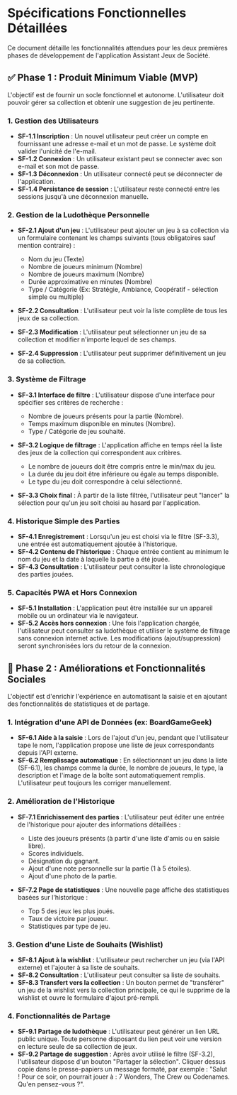# Spécifications Fonctionnelles Détaillées

Ce document détaille les fonctionnalités attendues pour les deux premières phases de développement de l'application Assistant Jeux de Société.

## ✅ Phase 1 : Produit Minimum Viable (MVP)

L'objectif est de fournir un socle fonctionnel et autonome. L'utilisateur doit pouvoir gérer sa collection et obtenir une suggestion de jeu pertinente.

### 1. Gestion des Utilisateurs

- **SF-1.1 Inscription** : Un nouvel utilisateur peut créer un compte en fournissant une adresse e-mail et un mot de passe. Le système doit valider l'unicité de l'e-mail.
- **SF-1.2 Connexion** : Un utilisateur existant peut se connecter avec son e-mail et son mot de passe.
- **SF-1.3 Déconnexion** : Un utilisateur connecté peut se déconnecter de l'application.
- **SF-1.4 Persistance de session** : L'utilisateur reste connecté entre les sessions jusqu'à une déconnexion manuelle.

### 2. Gestion de la Ludothèque Personnelle

- **SF-2.1 Ajout d'un jeu** : L'utilisateur peut ajouter un jeu à sa collection via un formulaire contenant les champs suivants (tous obligatoires sauf mention contraire) :
  - Nom du jeu (Texte)
  - Nombre de joueurs minimum (Nombre)
  - Nombre de joueurs maximum (Nombre)
  - Durée approximative en minutes (Nombre)
  - Type / Catégorie (Ex: Stratégie, Ambiance, Coopératif - sélection simple ou multiple)

- **SF-2.2 Consultation** : L'utilisateur peut voir la liste complète de tous les jeux de sa collection.
- **SF-2.3 Modification** : L'utilisateur peut sélectionner un jeu de sa collection et modifier n'importe lequel de ses champs.
- **SF-2.4 Suppression** : L'utilisateur peut supprimer définitivement un jeu de sa collection.

### 3. Système de Filtrage

- **SF-3.1 Interface de filtre** : L'utilisateur dispose d'une interface pour spécifier ses critères de recherche :
  - Nombre de joueurs présents pour la partie (Nombre).
  - Temps maximum disponible en minutes (Nombre).
  - Type / Catégorie de jeu souhaité.

- **SF-3.2 Logique de filtrage** : L'application affiche en temps réel la liste des jeux de la collection qui correspondent aux critères.
  - Le nombre de joueurs doit être compris entre le min/max du jeu.
  - La durée du jeu doit être inférieure ou égale au temps disponible.
  - Le type du jeu doit correspondre à celui sélectionné.

- **SF-3.3 Choix final** : À partir de la liste filtrée, l'utilisateur peut "lancer" la sélection pour qu'un jeu soit choisi au hasard par l'application.

### 4. Historique Simple des Parties

- **SF-4.1 Enregistrement** : Lorsqu'un jeu est choisi via le filtre (SF-3.3), une entrée est automatiquement ajoutée à l'historique.
- **SF-4.2 Contenu de l'historique** : Chaque entrée contient au minimum le nom du jeu et la date à laquelle la partie a été jouée.
- **SF-4.3 Consultation** : L'utilisateur peut consulter la liste chronologique des parties jouées.

### 5. Capacités PWA et Hors Connexion

- **SF-5.1 Installation** : L'application peut être installée sur un appareil mobile ou un ordinateur via le navigateur.
- **SF-5.2 Accès hors connexion** : Une fois l'application chargée, l'utilisateur peut consulter sa ludothèque et utiliser le système de filtrage sans connexion internet active. Les modifications (ajout/suppression) seront synchronisées lors du retour de la connexion.

## 🚀 Phase 2 : Améliorations et Fonctionnalités Sociales

L'objectif est d'enrichir l'expérience en automatisant la saisie et en ajoutant des fonctionnalités de statistiques et de partage.

### 1. Intégration d'une API de Données (ex: BoardGameGeek)

- **SF-6.1 Aide à la saisie** : Lors de l'ajout d'un jeu, pendant que l'utilisateur tape le nom, l'application propose une liste de jeux correspondants depuis l'API externe.
- **SF-6.2 Remplissage automatique** : En sélectionnant un jeu dans la liste (SF-6.1), les champs comme la durée, le nombre de joueurs, le type, la description et l'image de la boîte sont automatiquement remplis. L'utilisateur peut toujours les corriger manuellement.

### 2. Amélioration de l'Historique

- **SF-7.1 Enrichissement des parties** : L'utilisateur peut éditer une entrée de l'historique pour ajouter des informations détaillées :
  - Liste des joueurs présents (à partir d'une liste d'amis ou en saisie libre).
  - Scores individuels.
  - Désignation du gagnant.
  - Ajout d'une note personnelle sur la partie (1 à 5 étoiles).
  - Ajout d'une photo de la partie.

- **SF-7.2 Page de statistiques** : Une nouvelle page affiche des statistiques basées sur l'historique :
  - Top 5 des jeux les plus joués.
  - Taux de victoire par joueur.
  - Statistiques par type de jeu.

### 3. Gestion d'une Liste de Souhaits (Wishlist)

- **SF-8.1 Ajout à la wishlist** : L'utilisateur peut rechercher un jeu (via l'API externe) et l'ajouter à sa liste de souhaits.
- **SF-8.2 Consultation** : L'utilisateur peut consulter sa liste de souhaits.
- **SF-8.3 Transfert vers la collection** : Un bouton permet de "transférer" un jeu de la wishlist vers la collection principale, ce qui le supprime de la wishlist et ouvre le formulaire d'ajout pré-rempli.

### 4. Fonctionnalités de Partage

- **SF-9.1 Partage de ludothèque** : L'utilisateur peut générer un lien URL public unique. Toute personne disposant du lien peut voir une version en lecture seule de sa collection de jeux.
- **SF-9.2 Partage de suggestion** : Après avoir utilisé le filtre (SF-3.2), l'utilisateur dispose d'un bouton "Partager la sélection". Cliquer dessus copie dans le presse-papiers un message formaté, par exemple : "Salut ! Pour ce soir, on pourrait jouer à : 7 Wonders, The Crew ou Codenames. Qu'en pensez-vous ?".
